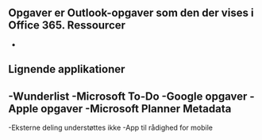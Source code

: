 Opgaver er Outlook-opgaver som den der vises i Office 365.Ressourcer----------   Lignende applikationer---------------------Wunderlist-Microsoft To-Do-Google opgaver-Apple opgaver-Microsoft PlannerMetadata---------Eksterne deling understøttes ikke-App til rådighed for mobile
